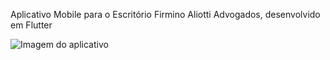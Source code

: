 Aplicativo Mobile para o Escritório Firmino Aliotti Advogados, desenvolvido em Flutter



![Imagem do aplicativo](https://i.ibb.co/djMKh7F/ghdh.png)


